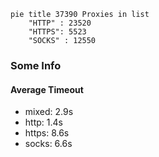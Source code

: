 
```mermaid
pie title 37390 Proxies in list
    "HTTP" : 23520
    "HTTPS": 5523
    "SOCKS" : 12550
```

### Some Info
#### Average Timeout

- mixed: 2.9s
- http: 1.4s
- https: 8.6s
- socks: 6.6s